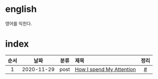 # english
영어를 익힌다.

# index 
|순서|날짜|분류|제목|정리|
|:---:|:---:|:---:|:---|:---:|
|1|2020-11-29|post|[How I spend My Attention](https://mythirdbrain.substack.com/how-i-Spend-my-attention)|[#](./sub/1_eng.md)|
